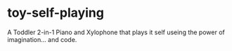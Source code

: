 # toy-self-playing
A Toddler 2-in-1 Piano and Xylophone that plays it self useing the power of imagination... and code.
